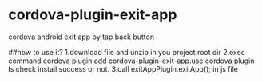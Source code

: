 # cordova-plugin-exit-app
cordova android exit app by tap back button

##how to use it?
1.download file and unzip in you project root dir 
2.exec command cordova plugin add cordova-plugin-exit-app.use cordova plugin ls check install success or not.
3.call exitAppPlugin.exitApp(); in js file
